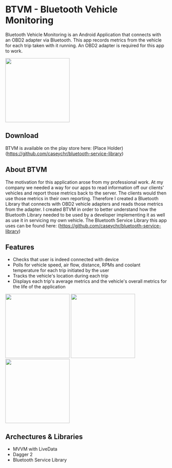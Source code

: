 # BTVM - Bluetooth Vehicle Monitoring
Bluetooth Vehicle Monitoring is an Android Application that connects with an OBD2 adapter via Bluetooth. This app records
metrics from the vehicle for each trip taken with it running. An OBD2 adapter is required for this app to work.

<img src="https://user-images.githubusercontent.com/11616798/65960747-2529de80-e423-11e9-9298-cdb5ae2c7d4d.png" width="200"/>

## Download
BTVM is available on the play store here: (Place Holder)(https://github.com/caseychr/bluetooth-service-library)

## About BTVM
The motivation for this application arose from my professional work. At my company we needed a way for our apps to read
information off our clients' vehicles and report those metrics back to the server. The clients would then use those metrics in
their own reporting. Therefore I created a Bluetooth Library that connects with OBD2 vehicle adapters and reads those metrics
from the adapter. I created BTVM in order to better understand how the Bluetooth Library needed to be used by a developer
implementing it as well as use it in servicing my own vehicle.
The Bluetooth Service Library this app uses can be found here: (https://github.com/caseychr/bluetooth-service-library)

## Features
* Checks that user is indeed connected with device
* Polls for vehicle speed, air flow, distance, RPMs and coolant temperature for each trip initiated by the user
* Tracks the vehicle's location during each trip
* Displays each trip's average metrics and the vehicle's overall metrics for the life of the application


<img src="https://user-images.githubusercontent.com/11616798/65959750-d5e2ae80-e420-11e9-934f-b113a7cc05bb.png" width="200"/> <img src="https://user-images.githubusercontent.com/11616798/65960569-c95f5580-e422-11e9-8550-b02ce7a46b27.png" width="200"/> <img src="https://user-images.githubusercontent.com/11616798/65960652-f0b62280-e422-11e9-9eab-ae49c6987061.png" width="200"/>


## Archectures & Libraries
* MVVM with LiveData
* Dagger 2
* Bluetooth Service Library
